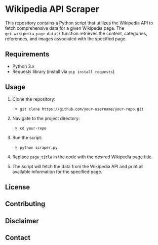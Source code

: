 # Wikipedia API Scraper

This repository contains a Python script that utilizes the Wikipedia API to fetch comprehensive data for a given Wikipedia page. The `get_wikipedia_page_data()` function retrieves the content, categories, references, and images associated with the specified page. 

## Requirements

- Python 3.x
- Requests library (install via `pip install requests`)

## Usage

1. Clone the repository:

    - `git clone https://github.com/your-username/your-repo.git`


2. Navigate to the project directory:

    - `cd your-repo`

3. Run the script:

    - `python scraper.py`

4. Replace `page_title` in the code with the desired Wikipedia page title.

5. The script will fetch the data from the Wikipedia API and print all available information for the specified page.

## License


## Contributing

## Disclaimer

## Contact
